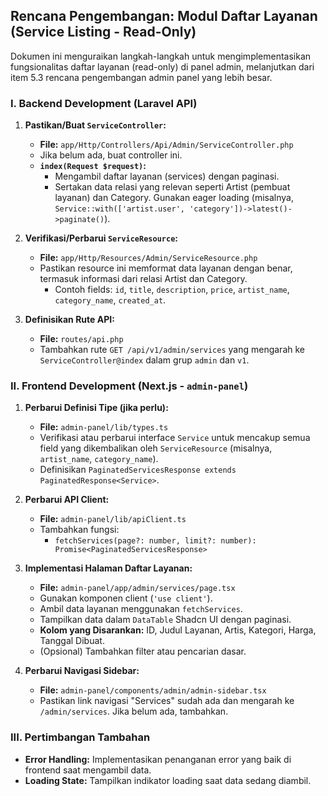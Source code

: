 ## Rencana Pengembangan: Modul Daftar Layanan (Service Listing - Read-Only)

Dokumen ini menguraikan langkah-langkah untuk mengimplementasikan fungsionalitas daftar layanan (read-only) di panel admin, melanjutkan dari item 5.3 rencana pengembangan admin panel yang lebih besar.

### I. Backend Development (Laravel API)

1.  **Pastikan/Buat `ServiceController`:**
    *   **File:** `app/Http/Controllers/Api/Admin/ServiceController.php`
    *   Jika belum ada, buat controller ini.
    *   **`index(Request $request)`:**
        *   Mengambil daftar layanan (services) dengan paginasi.
        *   Sertakan data relasi yang relevan seperti Artist (pembuat layanan) dan Category. Gunakan eager loading (misalnya, `Service::with(['artist.user', 'category'])->latest()->paginate()`).

2.  **Verifikasi/Perbarui `ServiceResource`:**
    *   **File:** `app/Http/Resources/Admin/ServiceResource.php`
    *   Pastikan resource ini memformat data layanan dengan benar, termasuk informasi dari relasi Artist dan Category.
        *   Contoh fields: `id`, `title`, `description`, `price`, `artist_name`, `category_name`, `created_at`.

3.  **Definisikan Rute API:**
    *   **File:** `routes/api.php`
    *   Tambahkan rute `GET /api/v1/admin/services` yang mengarah ke `ServiceController@index` dalam grup `admin` dan `v1`.

### II. Frontend Development (Next.js - `admin-panel`)

1.  **Perbarui Definisi Tipe (jika perlu):**
    *   **File:** `admin-panel/lib/types.ts`
    *   Verifikasi atau perbarui interface `Service` untuk mencakup semua field yang dikembalikan oleh `ServiceResource` (misalnya, `artist_name`, `category_name`).
    *   Definisikan `PaginatedServicesResponse extends PaginatedResponse<Service>`.

2.  **Perbarui API Client:**
    *   **File:** `admin-panel/lib/apiClient.ts`
    *   Tambahkan fungsi:
        *   `fetchServices(page?: number, limit?: number): Promise<PaginatedServicesResponse>`

3.  **Implementasi Halaman Daftar Layanan:**
    *   **File:** `admin-panel/app/admin/services/page.tsx`
    *   Gunakan komponen client (`'use client'`).
    *   Ambil data layanan menggunakan `fetchServices`.
    *   Tampilkan data dalam `DataTable` Shadcn UI dengan paginasi.
    *   **Kolom yang Disarankan:** ID, Judul Layanan, Artis, Kategori, Harga, Tanggal Dibuat.
    *   (Opsional) Tambahkan filter atau pencarian dasar.

4.  **Perbarui Navigasi Sidebar:**
    *   **File:** `admin-panel/components/admin/admin-sidebar.tsx`
    *   Pastikan link navigasi "Services" sudah ada dan mengarah ke `/admin/services`. Jika belum ada, tambahkan.

### III. Pertimbangan Tambahan

*   **Error Handling:** Implementasikan penanganan error yang baik di frontend saat mengambil data.
*   **Loading State:** Tampilkan indikator loading saat data sedang diambil.